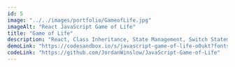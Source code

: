 ```yaml
---
id: 5
image: "../../images/portfolio/GameofLife.jpg"
imageAlt: "React JavaScript Game of Life"
title: "Game of Life"
description: "React, Class Inheritance, State Management, Switch Statements, Mathematics."
demoLink: "https://codesandbox.io/s/javascript-game-of-life-o0ukt?fontsize=14"
codeLink: "https://github.com/JordanWinslow/JavaScript-Game-of-Life"
---
```

